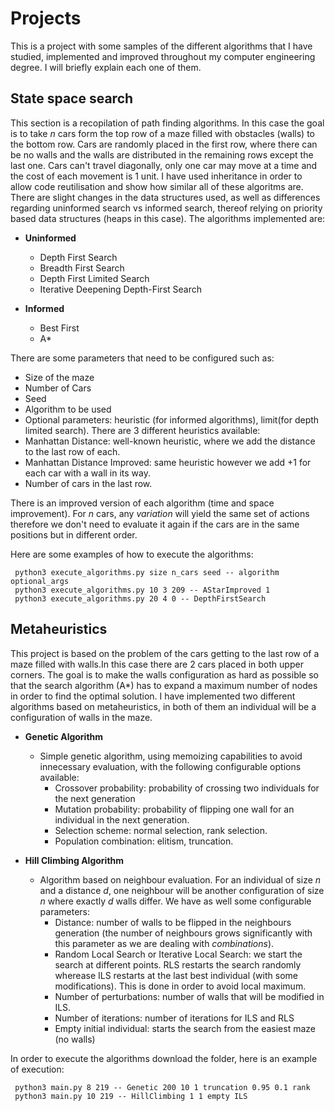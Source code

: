 # Projects
This is a project with some samples of the different algorithms that I have studied, implemented and improved throughout my computer engineering degree.
I will briefly explain each one of them.

## State space search
This section is a recopilation of path finding algorithms. In this case the goal is to take _n_ cars form the top row of a maze filled with obstacles (walls) to the bottom row. Cars are randomly placed in the first row, where there can be no walls and the walls are distributed in the remaining rows except the last one. Cars can't travel diagonally, only one car may move at a time and the cost of each movement is 1 unit.
I have used inheritance in order to allow code reutilisation and show how similar all of these algoritms are. There are slight changes in the data structures used, as well as differences regarding uninformed search vs informed search, thereof relying on priority based data structures (heaps in this case).
The algorithms implemented are:

- __Uninformed__
  - Depth First Search
  - Breadth First Search
  - Depth First Limited Search
  - Iterative Deepening Depth-First Search

- __Informed__
  - Best First
  - A*
  
There are some parameters that need to be configured such as:
  - Size of the maze
  - Number of Cars
  - Seed
  - Algorithm to be used
  - Optional parameters: heuristic (for informed algorithms), limit(for depth limited search).
There are 3 different heuristics available:
  - Manhattan Distance: well-known heuristic, where we add the distance to the last row of each.
  - Manhattan Distance Improved: same heuristic however we add +1 for each car with a wall in its way.
  - Number of cars in the last row.
 
 There is an improved version of each algorithm (time and space improvement). For _n_ cars, any _variation_ will yield the same set of actions therefore we don't need to evaluate it again if the cars are in the same positions but in different order.
 
 Here are some examples of how to execute the algorithms:
 
     python3 execute_algorithms.py size n_cars seed -- algorithm optional_args
     python3 execute_algorithms.py 10 3 209 -- AStarImproved 1
     python3 execute_algorithms.py 20 4 0 -- DepthFirstSearch

## Metaheuristics
This project is based on the problem of the cars getting to the last row of a maze filled with walls.In this case there are 2 cars placed in both upper corners. The goal is to make the walls configuration as hard 
as possible so that the search algorithm (A*) has to expand a maximum number of nodes in order to find the optimal solution. I have implemented two different algorithms based on metaheuristics, in both of them an individual will be a configuration of walls in the maze.
- __Genetic Algorithm__
  - Simple genetic algorithm, using memoizing capabilities to avoid innecessary evaluation, with the following configurable options available:
    - Crossover probability: probability of crossing two individuals for the next generation
    - Mutation probability: probability of flipping one wall for an individual in the next generation.
    - Selection scheme: normal selection, rank selection.
    - Population combination: elitism, truncation.
    
- __Hill Climbing Algorithm__
  - Algorithm based on neighbour evaluation. For an individual of size _n_ and a distance _d_, one neighbour will be another configuration of size _n_ where exactly _d_ walls differ. We have as well some configurable parameters:
    - Distance: number of walls to be flipped in the neighbours generation (the number of neighbours grows significantly with this parameter as we are dealing with _combinations_).
    - Random Local Search or Iterative Local Search: we start the search at different points. RLS restarts the search randomly wherease ILS restarts at the last best individual (with some modifications). This is done in order to avoid local maximum.
    - Number of perturbations: number of walls that will be modified in ILS.
    - Number of iterations: number of iterations for ILS and RLS
    - Empty initial individual: starts the search from the easiest maze (no walls)
    
In order to execute the algorithms download the folder, here is an example of execution:

      
     python3 main.py 8 219 -- Genetic 200 10 1 truncation 0.95 0.1 rank
     python3 main.py 10 219 -- HillClimbing 1 1 empty ILS
